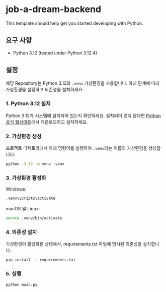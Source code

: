 # job-a-dream-backend

This template should help get you started developing with Python.

## 요구 사항

- Python 3.12 (tested under Python 3.12.4)

## 설정

해당 Repository는 Python 3.12와 `.venv` 가상환경을 사용합니다. 아래 단계에 따라 가상환경을 설정하고 의존성을 설치하세요.

### 1. Python 3.12 설치

Python 3.12가 시스템에 설치되어 있는지 확인하세요. 설치되어 있지 않다면 [Python 공식 웹사이트](https://www.python.org/downloads/)에서 다운로드하고 설치하세요.

### 2. 가상환경 생성

프로젝트 디렉토리에서 아래 명령어를 실행하여 `.venv`라는 이름의 가상환경을 생성합니다:

```bash
python -3.12 -m venv .venv
```

### 3. 가상환경 활성화

Windows:

```bash
.venv\Scripts\activate
```

macOS 및 Linux:

```bash
source .venv/bin/activate
```

### 4. 의존성 설치

가상환경이 활성화된 상태에서, requirements.txt 파일에 명시된 의존성을 설치합니다:

```bash
pip install -r requirements.txt
```

### 5. 실행

```bash
python main.py
```

